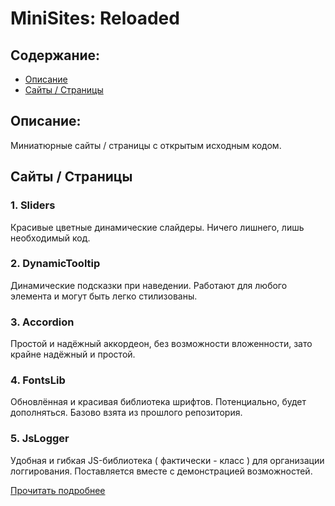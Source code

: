 # MiniSites: Reloaded


## Содержание:

- [Описание](#описание)
- [Сайты / Страницы](#сайты--страницы)


## Описание:

Миниатюрные сайты / страницы с открытым исходным кодом.


## Сайты / Страницы

### 1. Sliders

Красивые цветные динамические слайдеры. Ничего лишнего, лишь необходимый код.

### 2. DynamicTooltip

Динамические подсказки при наведении. Работают для любого элемента и могут быть легко стилизованы.

### 3. Accordion

Простой и надёжный аккордеон, без возможности вложенности, зато крайне надёжный и простой.

### 4. FontsLib

Обновлённая и красивая библиотека шрифтов. Потенциально, будет дополняться. Базово взята из прошлого репозитория.

### 5. JsLogger

Удобная и гибкая JS-библиотека ( фактически - класс ) для организации логгирования.
Поставляется вместе с демонстрацией возможностей.

[Прочитать подробнее](JsLogger/README.md)
